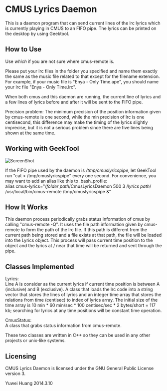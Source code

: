 CMUS Lyrics Daemon
==================

This is a daemon program that can send current lines of the lrc lyrics which
is currently playing in CMUS to an FIFO pipe. The lyrics can be printed on 
the desktop by using Geektool.

How to Use
----------

Use *which* if you are not sure where cmus-remote is.

Please put your lrc files in the folder you specified and name them exactly 
the same as the music file related to that except for the filename extension.
For example, if your music file is "Enya - Only Time.ape", you should name 
your lrc file "Enya - Only Time.lrc".

When both cmus and this daemon are running, the current line of lyrics and a 
few lines of lyrics before and after it will be sent to the FIFO pipe.

Precision problem: 
The minimum precision of the position information given by cmus-remote is one
second, while the min precision of lrc is one centisecond, this difference 
may make the timing of the lyrics slightly imprecise, but it is not a serious
problem since there are five lines being shown at the same time.

Working with GeekTool
------------------

![ScreenShot](https://raw.github.com/equinox1993/CMUS-Lyrics-Daemon/master/screenshot.png)

If the FIFO pipe used by the daemon is */tmp/cmuslyricspipe*, let GeekTool 
run "cat < /tmp/cmuslyricspipe" every one second. For convenience, you may want
to add an alias like this to .bash_profile:  
alias cmus-lyrics="/*folder path*/CmusLyricsDaemon 500 3 /*lyrics path*/ /usr/local/bin/cmus-remote /tmp/cmuslyricspipe &"

How It Works
------------

This daemon process periodically grabs status information of cmus by calling 
"cmus-remote -Q". It uses the file path information given by cmus-remote to 
form the path of the lrc file. If this path is different from the current path 
being stored and a file exists at that path, the file will be loaded into the 
Lyrics object. This process will pass current time position to the object and 
the lyrics at / near that time will be returned and sent through the pipe.

Classes Implemented
-------------------

Lyrics:  
Line A is consider as the current lyrics if current time position is between 
A (inclusive) and B (exclusive).
A class that loads the lrc code into a string vector that stores the lines of 
lyrics and an integer time array that stores the relations from time 
(centisec) to index of lyrics array. The initial size of the time array is 
10 min * 60 min/sec * 100 centisec/sec * 2 bytes/short = 117 kb; searching for 
lyrics at any time positions will be constant time operation.

CmusStatus:  
A class that grabs status information from cmus-remote.

These two classes are written in C++ so they can be used in any other projects
or unix-like systems.

Licensing
---------

CMUS Lyrics Daemon is licensed under the GNU General Public License version 3.

Yuwei Huang
2014.3.10